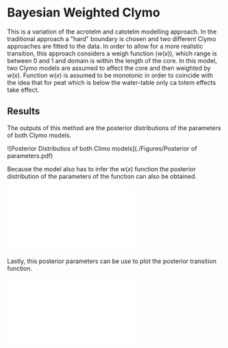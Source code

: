 # Bayesian Weighted Clymo

This is a variation of the acrotelm and catotelm modelling approach. In the traditional approach a "hard" boundary is chosen and two different Clymo approaches are fitted to the data. In order to allow for a more realistic transition, this approach considers a weigh function ($w(x)$), which range is between 0 and 1 and domain is within the length of the core. In this model, two Clymo models are assumed to affect the core and then weighted by $w(x)$. Function $w(x)$ is assumed to be monotonic in order to coincide with the idea that for peat which is below the water-table only ca totem effects take effect. 

## Results

The outputs of this method are the posterior distributions of the parameters of both Clymo models. 

![Posterior Distributios of both Climo models](./Figures/Posterior of parameters.pdf)

Because the model also has to infer the $w(x)$ function the posterior distribution of the parameters of the function can also be obtained.


![Posterior Distributios of the $w(x)$ function](./Figures/Bon_posterior.pdf)

Lastly, this posterior parameters can be use to plot the posterior transition function. 

![Posterior transition function](./Figures/Cat_limit.pdf)




